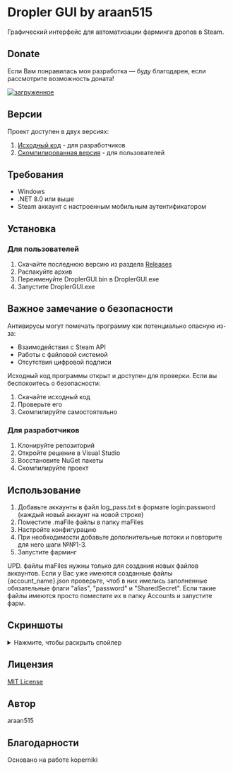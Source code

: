 # Dropler GUI by araan515

Графический интерфейс для автоматизации фарминга дропов в Steam.

## Donate  
Если Вам понравилась моя разработка — буду благодарен, если рассмотрите возможность доната!  

[![загруженное](https://github.com/user-attachments/assets/23ae27ed-3168-438a-9a4a-3c85b3c31a78)](https://donate.stream/donate_679f7474ae4f8)

## Версии

Проект доступен в двух версиях:
1. [Исходный код](https://github.com/araan515/Dropler-GUI) - для разработчиков
2. [Скомпилированная версия](https://github.com/araan515/Dropler-GUI/releases) - для пользователей

## Требования

- Windows
- .NET 8.0 или выше
- Steam аккаунт с настроенным мобильным аутентификатором

## Установка

### Для пользователей
1. Скачайте последнюю версию из раздела [Releases](https://github.com/araan515/Dropler-GUI/releases)
2. Распакуйте архив
3. Переименуйте DroplerGUI.bin в DroplerGUI.exe
4. Запустите DroplerGUI.exe

## Важное замечание о безопасности

Антивирусы могут помечать программу как потенциально опасную из-за:
- Взаимодействия с Steam API
- Работы с файловой системой
- Отсутствия цифровой подписи

Исходный код программы открыт и доступен для проверки. Если вы беспокоитесь о безопасности:
1. Скачайте исходный код
2. Проверьте его
3. Скомпилируйте самостоятельно

### Для разработчиков
1. Клонируйте репозиторий
2. Откройте решение в Visual Studio
3. Восстановите NuGet пакеты
4. Скомпилируйте проект

## Использование

1. Добавьте аккаунты в файл log_pass.txt в формате login:password (каждый новый аккаунт на новой строке)
2. Поместите .maFile файлы в папку maFiles
3. Настройте конфигурацию
4. При необходимости добавьте дополнительные потоки и повторите для него шаги №№1-3.
5. Запустите фарминг

UPD. файлы maFiles нужны только для создания новых файлов аккаунтов. Если у Вас уже имеются созданные файлы {account_name}.json проверьте, чтоб в них имелись заполненные обязательные флаги "alias", "password" и "SharedSecret". 
Если такие файлы имеются просто поместите их в папку Accounts и запустите фарм.

## Скриншоты
<details>
  <summary>Нажмите, чтобы раскрыть спойлер</summary>
https://raw.githubusercontent.com/Pirozhok40/Dropler-GUI/main/screen.png
</details>

## Лицензия

[MIT License](LICENSE)

## Автор

araan515

## Благодарности

Основано на работе koperniki 
